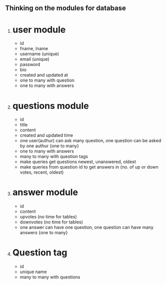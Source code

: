 ## Thinking on the modules for database

1. # user module

   - id
   - fname, lname
   - username (unique)
   - email (unique)
   - password
   - bio
   - created and updated at
   - one to many with question
   - one to many with answers

2. # questions module

   - id
   - title
   - content
   - created and updated time
   - one user(authur) can ask many question, one question can be asked by one authur {one to many}
   - one to many with answers
   - many to many with question tags
   - make queries get questions newest, unanswered, oldest
   - make queries from question id to get answers in (no. of up or down votes, recent, oldest)

3. # answer module

   - id
   - content
   - upvotes (no time for tables)
   - downvotes (no time for tables)
   - one answer can have one question, one question can have many answers {one to many}

4. # Question tag

   - id
   - unique name
   - many to many with questions

